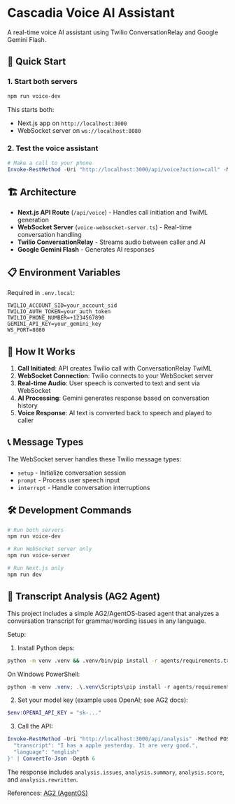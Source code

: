 # Cascadia Voice AI Assistant

A real-time voice AI assistant using Twilio ConversationRelay and Google Gemini Flash.

## 🚀 Quick Start

### 1. Start both servers
```bash
npm run voice-dev
```
This starts both:
- Next.js app on `http://localhost:3000`
- WebSocket server on `ws://localhost:8080`

### 2. Test the voice assistant
```powershell
# Make a call to your phone
Invoke-RestMethod -Uri "http://localhost:3000/api/voice?action=call" -Method POST -ContentType "application/json" -Body '{"to": "+14253128646"}'
```

## 🏗️ Architecture

- **Next.js API Route** (`/api/voice`) - Handles call initiation and TwiML generation
- **WebSocket Server** (`voice-websocket-server.ts`) - Real-time conversation handling
- **Twilio ConversationRelay** - Streams audio between caller and AI
- **Google Gemini Flash** - Generates AI responses

## 📋 Environment Variables

Required in `.env.local`:
```env
TWILIO_ACCOUNT_SID=your_account_sid
TWILIO_AUTH_TOKEN=your_auth_token  
TWILIO_PHONE_NUMBER=+1234567890
GEMINI_API_KEY=your_gemini_key
WS_PORT=8080
```

## 🎯 How It Works

1. **Call Initiated**: API creates Twilio call with ConversationRelay TwiML
2. **WebSocket Connection**: Twilio connects to your WebSocket server
3. **Real-time Audio**: User speech is converted to text and sent via WebSocket
4. **AI Processing**: Gemini generates response based on conversation history
5. **Voice Response**: AI text is converted back to speech and played to caller

## 📞 Message Types

The WebSocket server handles these Twilio message types:
- `setup` - Initialize conversation session
- `prompt` - Process user speech input  
- `interrupt` - Handle conversation interruptions

## 🛠️ Development Commands

```bash
# Run both servers
npm run voice-dev

# Run WebSocket server only
npm run voice-server

# Run Next.js only
npm run dev
```

## 🧪 Transcript Analysis (AG2 Agent)

This project includes a simple AG2/AgentOS-based agent that analyzes a conversation transcript for grammar/wording issues in any language.

Setup:

1) Install Python deps:

```bash
python -m venv .venv && .venv/bin/pip install -r agents/requirements.txt
```

On Windows PowerShell:

```powershell
python -m venv .venv; .\.venv\Scripts\pip install -r agents/requirements.txt
```

2) Set your model key (example uses OpenAI; see AG2 docs):

```powershell
$env:OPENAI_API_KEY = "sk-..."
```

3) Call the API:

```powershell
Invoke-RestMethod -Uri "http://localhost:3000/api/analysis" -Method POST -ContentType "application/json" -Body '{
  "transcript": "I has a apple yesterday. It are very good.",
  "language": "english"
}' | ConvertTo-Json -Depth 6
```

The response includes `analysis.issues`, `analysis.summary`, `analysis.score`, and `analysis.rewritten`.

References: [AG2 (AgentOS)](https://ag2.ai/)



